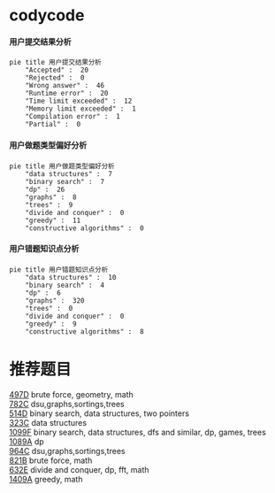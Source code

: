 # codycode

<!-- tabs:start -->



#### **用户提交结果分析**

```mermaid
pie title 用户提交结果分析
    "Accepted" :  20
    "Rejected" :  0
    "Wrong answer" :  46
    "Runtime error" :  20
    "Time limit exceeded" :  12
    "Memory limit exceeded" :  1
    "Compilation error" :  1
    "Partial" :  0
```

#### **用户做题类型偏好分析**

```mermaid
pie title 用户做题类型偏好分析
    "data structures" :  7
    "binary search" :  7
    "dp" :  26
    "graphs" :  8
    "trees" :  9
    "divide and conquer" :  0
    "greedy" :  11
    "constructive algorithms" :  0
```
#### **用户错题知识点分析**

```mermaid
pie title 用户错题知识点分析
    "data structures" :  10
    "binary search" :  4
    "dp" :  6
    "graphs" :  320
    "trees" :  0
    "divide and conquer" :  0
    "greedy" :  9
    "constructive algorithms" :  8
```



<!-- tabs:end -->
# 推荐题目
[497D](https://codeforces.com/contest/497/problem/D)		brute force,
                        geometry,
                        math		  
[782C](https://codeforces.com/contest/782/problem/C)		dsu,graphs,sortings,trees		  
[514D](https://codeforces.com/contest/514/problem/D)		binary search,
                        data structures,
                        two pointers		  
[323C](https://codeforces.com/contest/323/problem/C)		data structures		  
[1099F](https://codeforces.com/contest/1099/problem/F)		binary search,
                        data structures,
                        dfs and similar,
                        dp,
                        games,
                        trees		  
[1089A](https://codeforces.com/contest/1089/problem/A)		dp		  
[964C](https://codeforces.com/contest/964/problem/C)		dsu,graphs,sortings,trees		  
[821B](https://codeforces.com/contest/821/problem/B)		brute force,
                        math		  
[632E](https://codeforces.com/contest/632/problem/E)		divide and conquer,
                        dp,
                        fft,
                        math		  
[1409A](https://codeforces.com/contest/1409/problem/A)		greedy,
                        math		  
